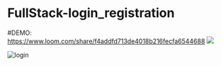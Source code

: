 # FullStack-login_registration

#DEMO:
https://www.loom.com/share/f4addfd713de4018b216fecfa6544688
![](http://i.imgur.com/OUkLi.gif)

![login](https://user-images.githubusercontent.com/99146295/159773218-82dd6dae-73d3-4c91-abac-ecf417b1e9a3.JPG)
